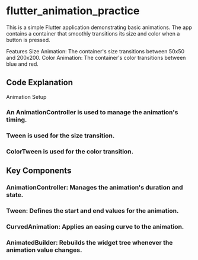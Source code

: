 # flutter_animation_practice
This is a simple Flutter application demonstrating basic animations. The app contains a container that smoothly transitions its size and color when a button is pressed.

Features
Size Animation: The container's size transitions between 50x50 and 200x200.
Color Animation: The container's color transitions between blue and red.

## Code Explanation
Animation Setup

### An AnimationController is used to manage the animation's timing.

### Tween<double> is used for the size transition.

### ColorTween is used for the color transition.

## Key Components
### AnimationController: Manages the animation's duration and state.

### Tween: Defines the start and end values for the animation.
### CurvedAnimation: Applies an easing curve to the animation.
### AnimatedBuilder: Rebuilds the widget tree whenever the animation value changes.
